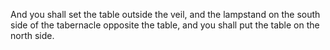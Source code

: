 And you shall set the table outside the veil, and the lampstand on the south side of the tabernacle opposite the table, and you shall put the table on the north side.
